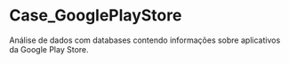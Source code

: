 # Case_GooglePlayStore

Análise de dados com databases contendo informações sobre aplicativos da Google Play Store.

